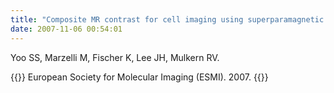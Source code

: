 ```yaml
---
title: "Composite MR contrast for cell imaging using superparamagnetic iron oxide particles and gadolinium chelates."
date: 2007-11-06 00:54:01
---
```


Yoo SS, Marzelli M, Fischer K, Lee JH, Mulkern RV. 

{{<format bright-green>}}
European Society for Molecular Imaging (ESMI). 2007.
{{</format>}}